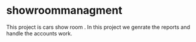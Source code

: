 # showroommanagment
This project is cars show room . In this project we genrate the reports and handle the accounts work.
